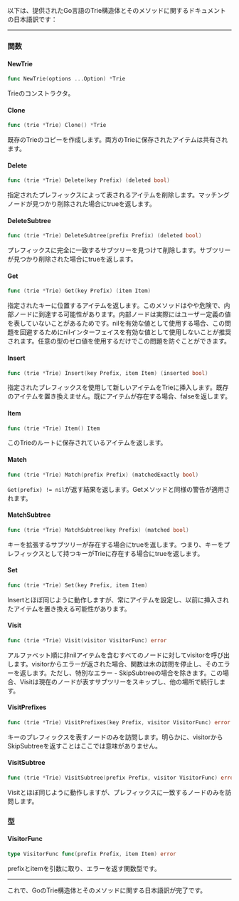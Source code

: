 以下は、提供されたGo言語のTrie構造体とそのメソッドに関するドキュメントの日本語訳です：

---

### 関数

#### NewTrie
```go
func NewTrie(options ...Option) *Trie
```
Trieのコンストラクタ。

#### Clone
```go
func (trie *Trie) Clone() *Trie
```
既存のTrieのコピーを作成します。両方のTrieに保存されたアイテムは共有されます。

#### Delete
```go
func (trie *Trie) Delete(key Prefix) (deleted bool)
```
指定されたプレフィックスによって表されるアイテムを削除します。マッチングノードが見つかり削除された場合にtrueを返します。

#### DeleteSubtree
```go
func (trie *Trie) DeleteSubtree(prefix Prefix) (deleted bool)
```
プレフィックスに完全に一致するサブツリーを見つけて削除します。サブツリーが見つかり削除された場合にtrueを返します。

#### Get
```go
func (trie *Trie) Get(key Prefix) (item Item)
```
指定されたキーに位置するアイテムを返します。このメソッドはやや危険で、内部ノードに到達する可能性があります。内部ノードは実際にはユーザー定義の値を表していないことがあるためです。nilを有効な値として使用する場合、この問題を回避するためにnilインターフェイスを有効な値として使用しないことが推奨されます。任意の型のゼロ値を使用するだけでこの問題を防ぐことができます。

#### Insert
```go
func (trie *Trie) Insert(key Prefix, item Item) (inserted bool)
```
指定されたプレフィックスを使用して新しいアイテムをTrieに挿入します。既存のアイテムを置き換えません。既にアイテムが存在する場合、falseを返します。

#### Item
```go
func (trie *Trie) Item() Item
```
このTrieのルートに保存されているアイテムを返します。

#### Match
```go
func (trie *Trie) Match(prefix Prefix) (matchedExactly bool)
```
`Get(prefix) != nil`が返す結果を返します。Getメソッドと同様の警告が適用されます。

#### MatchSubtree
```go
func (trie *Trie) MatchSubtree(key Prefix) (matched bool)
```
キーを拡張するサブツリーが存在する場合にtrueを返します。つまり、キーをプレフィックスとして持つキーがTrieに存在する場合にtrueを返します。

#### Set
```go
func (trie *Trie) Set(key Prefix, item Item)
```
Insertとほぼ同じように動作しますが、常にアイテムを設定し、以前に挿入されたアイテムを置き換える可能性があります。

#### Visit
```go
func (trie *Trie) Visit(visitor VisitorFunc) error
```
アルファベット順に非nilアイテムを含むすべてのノードに対してvisitorを呼び出します。visitorからエラーが返された場合、関数は木の訪問を停止し、そのエラーを返します。ただし、特別なエラー - SkipSubtreeの場合を除きます。この場合、Visitは現在のノードが表すサブツリーをスキップし、他の場所で続行します。

#### VisitPrefixes
```go
func (trie *Trie) VisitPrefixes(key Prefix, visitor VisitorFunc) error
```
キーのプレフィックスを表すノードのみを訪問します。明らかに、visitorからSkipSubtreeを返すことはここでは意味がありません。

#### VisitSubtree
```go
func (trie *Trie) VisitSubtree(prefix Prefix, visitor VisitorFunc) error
```
Visitとほぼ同じように動作しますが、プレフィックスに一致するノードのみを訪問します。

### 型

#### VisitorFunc
```go
type VisitorFunc func(prefix Prefix, item Item) error
```
prefixとitemを引数に取り、エラーを返す関数型です。

---

これで、GoのTrie構造体とそのメソッドに関する日本語訳が完了です。
